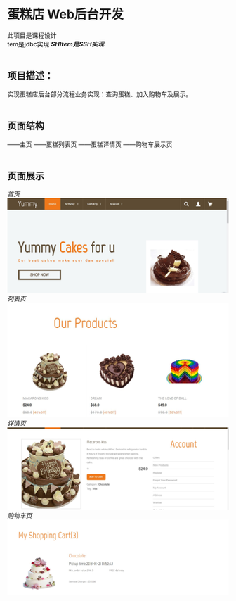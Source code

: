 # 蛋糕店   Web后台开发
此项目是课程设计<br/>
<font color="红色">tem是jdbc实现</font>
***SHItem是SSH实现***
<br/>
<br/>

## 项目描述：
实现蛋糕店后台部分流程业务实现：查询蛋糕、加入购物车及展示。
<br/>
<br/>

## 页面结构
——主页
——蛋糕列表页
——蛋糕详情页
——购物车展示页
<br/>
<br/>

## 页面展示
*首页*
![index](https://github.com/liangyaru/java/blob/master/pic/2.jpg)
*列表页*
![products](https://github.com/liangyaru/java/blob/master/pic/3.jpg)
*详情页*
![single](https://github.com/liangyaru/java/blob/master/pic/1.jpg)
*购物车页*
![cart](https://github.com/liangyaru/java/blob/master/pic/4.jpg)


